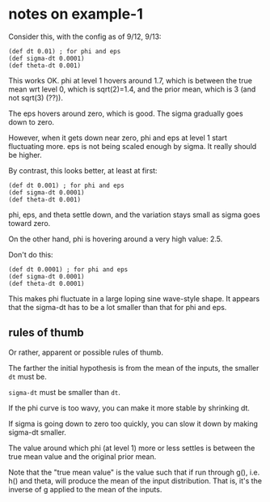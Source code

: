 notes on example-1
====

Consider this, with the config as of 9/12, 9/13:

    (def dt 0.01) ; for phi and eps
    (def sigma-dt 0.0001)
    (def theta-dt 0.001)

This works OK.  phi at level 1 hovers around 1.7, which is between the
true mean wrt level 0, which is sqrt(2)=1.4, and the prior mean, which
is 3 (and not sqrt(3) (??)).

The eps hovers around zero, which is good.  The sigma gradually goes
down to zero.

However, when it gets down near zero, phi and eps at level 1 start
fluctuating more.  eps is not being scaled enough by sigma.  It really
should be higher.

By contrast, this looks better, at least at first:

    (def dt 0.001) ; for phi and eps
    (def sigma-dt 0.0001)
    (def theta-dt 0.001)

phi, eps, and theta settle down, and the variation stays small as
sigma goes toward zero.

On the other hand, phi is hovering around a very high value: 2.5.

Don't do this:

    (def dt 0.0001) ; for phi and eps
    (def sigma-dt 0.0001)
    (def theta-dt 0.0001)

This makes phi fluctuate in a large loping sine wave-style shape.
It appears that the sigma-dt has to be a lot smaller than that for phi
and eps.

## rules of thumb

Or rather, apparent or possible rules of thumb.

The farther the initial hypothesis is from the mean of the inputs, the
smaller `dt` must be.

`sigma-dt` must be smaller than `dt`.

If the phi curve is too wavy, you can make it more stable by shrinking dt.

If sigma is going down to zero too quickly, you can slow it down by
making sigma-dt smaller.

The value around which phi (at level 1) more or less settles is between
the true mean value and the original prior mean.

Note that the "true mean value" is the value such that if run through
g(), i.e.  h() and theta, will produce the mean of the input
distribution.  That is, it's the inverse of g applied to the mean of the
inputs.
